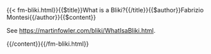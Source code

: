 <!-- --> {{< fm-bliki.html}}{{$title}}What is a Bliki?{{/title}}{{$author}}Fabrizio Montesi{{/author}}{{$content}}

See <https://martinfowler.com/bliki/WhatIsaBliki.html>.

<!-- --> {{/content}}{{/fm-bliki.html}}
